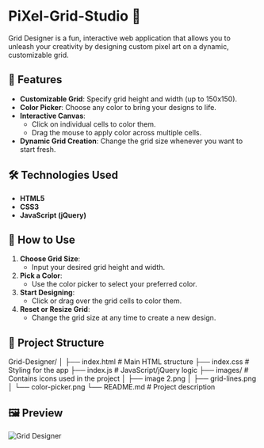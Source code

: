 # PiXel-Grid-Studio 🎨

Grid Designer is a fun, interactive web application that allows you to unleash your creativity by designing custom pixel art on a dynamic, customizable grid.

## 🚀 Features

- **Customizable Grid**: Specify grid height and width (up to 150x150).
- **Color Picker**: Choose any color to bring your designs to life.
- **Interactive Canvas**: 
  - Click on individual cells to color them.
  - Drag the mouse to apply color across multiple cells.
- **Dynamic Grid Creation**: Change the grid size whenever you want to start fresh.

## 🛠️ Technologies Used

- **HTML5**
- **CSS3**
- **JavaScript (jQuery)**

## 🎯 How to Use

1. **Choose Grid Size**: 
   - Input your desired grid height and width.
2. **Pick a Color**:
   - Use the color picker to select your preferred color.
3. **Start Designing**:
   - Click or drag over the grid cells to color them.
4. **Reset or Resize Grid**:
   - Change the grid size at any time to create a new design.

## 📂 Project Structure

Grid-Designer/
│
├── index.html         # Main HTML structure
├── index.css          # Styling for the app
├── index.js           # JavaScript/jQuery logic
├── images/            # Contains icons used in the project
│   ├── image 2.png
│   ├── grid-lines.png
│   └── color-picker.png
└── README.md          # Project description



## 🖼️ Preview

![Grid Designer](demo1.png)


